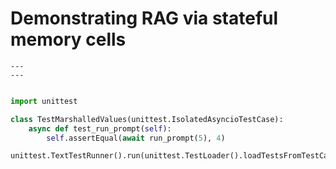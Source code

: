 # Demonstrating RAG via stateful memory cells

```memory (stateful_memory)
---
---
```

```embedding (rag)
```


```python (entry)
import unittest

class TestMarshalledValues(unittest.IsolatedAsyncioTestCase):
    async def test_run_prompt(self):
        self.assertEqual(await run_prompt(5), 4)

unittest.TextTestRunner().run(unittest.TestLoader().loadTestsFromTestCase(TestMarshalledValues))
```

